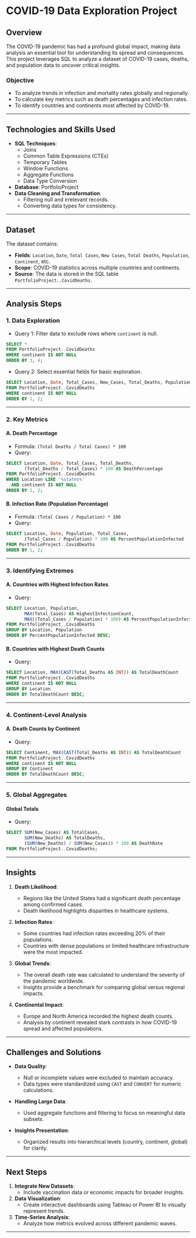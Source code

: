 
# **COVID-19 Data Exploration Project**

## **Overview**
The COVID-19 pandemic has had a profound global impact, making data analysis an essential tool for understanding its spread and consequences. This project leverages SQL to analyze a dataset of COVID-19 cases, deaths, and population data to uncover critical insights.

### **Objective**
- To analyze trends in infection and mortality rates globally and regionally.
- To calculate key metrics such as death percentages and infection rates.
- To identify countries and continents most affected by COVID-19.

---

## **Technologies and Skills Used**
- **SQL Techniques**:
  - Joins
  - Common Table Expressions (CTEs)
  - Temporary Tables
  - Window Functions
  - Aggregate Functions
  - Data Type Conversion
- **Database**: PortfolioProject
- **Data Cleaning and Transformation**:
  - Filtering null and irrelevant records.
  - Converting data types for consistency.

---

## **Dataset**
The dataset contains:
- **Fields**: `Location`, `Date`, `Total Cases`, `New Cases`, `Total Deaths`, `Population`, `Continent`, etc.
- **Scope**: COVID-19 statistics across multiple countries and continents.
- **Source**: The data is stored in the SQL table `PortfolioProject..CovidDeaths`.

---

## **Analysis Steps**

### **1. Data Exploration**
- Query 1: Filter data to exclude rows where `continent` is null.
```sql
SELECT * 
FROM PortfolioProject..CovidDeaths
WHERE continent IS NOT NULL
ORDER BY 3, 4;
```

- Query 2: Select essential fields for basic exploration.
```sql
SELECT Location, Date, Total_Cases, New_Cases, Total_Deaths, Population
FROM PortfolioProject..CovidDeaths
WHERE continent IS NOT NULL
ORDER BY 1, 2;
```

---

### **2. Key Metrics**

#### **A. Death Percentage**
- Formula: `(Total Deaths / Total Cases) * 100`
- Query:
```sql
SELECT Location, Date, Total_Cases, Total_Deaths, 
       (Total_Deaths / Total_Cases) * 100 AS DeathPercentage
FROM PortfolioProject..CovidDeaths
WHERE Location LIKE '%states%'
  AND continent IS NOT NULL
ORDER BY 1, 2;
```

#### **B. Infection Rate (Population Percentage)**
- Formula: `(Total Cases / Population) * 100`
- Query:
```sql
SELECT Location, Date, Population, Total_Cases, 
       (Total_Cases / Population) * 100 AS PercentPopulationInfected
FROM PortfolioProject..CovidDeaths
ORDER BY 1, 2;
```

---

### **3. Identifying Extremes**

#### **A. Countries with Highest Infection Rates**
- Query:
```sql
SELECT Location, Population, 
       MAX(Total_Cases) AS HighestInfectionCount,  
       MAX((Total_Cases / Population) * 100) AS PercentPopulationInfected
FROM PortfolioProject..CovidDeaths
GROUP BY Location, Population
ORDER BY PercentPopulationInfected DESC;
```

#### **B. Countries with Highest Death Counts**
- Query:
```sql
SELECT Location, MAX(CAST(Total_Deaths AS INT)) AS TotalDeathCount
FROM PortfolioProject..CovidDeaths
WHERE continent IS NOT NULL
GROUP BY Location
ORDER BY TotalDeathCount DESC;
```

---

### **4. Continent-Level Analysis**

#### **A. Death Counts by Continent**
- Query:
```sql
SELECT Continent, MAX(CAST(Total_Deaths AS INT)) AS TotalDeathCount
FROM PortfolioProject..CovidDeaths
WHERE continent IS NOT NULL
GROUP BY Continent
ORDER BY TotalDeathCount DESC;
```

---

### **5. Global Aggregates**
#### **Global Totals**
- Query:
```sql
SELECT SUM(New_Cases) AS TotalCases, 
       SUM(New_Deaths) AS TotalDeaths, 
       (SUM(New_Deaths) / SUM(New_Cases)) * 100 AS DeathRate
FROM PortfolioProject..CovidDeaths;
```

---

## **Insights**

1. **Death Likelihood**:
   - Regions like the United States had a significant death percentage among confirmed cases.
   - Death likelihood highlights disparities in healthcare systems.

2. **Infection Rates**:
   - Some countries had infection rates exceeding 20% of their populations.
   - Countries with dense populations or limited healthcare infrastructure were the most impacted.

3. **Global Trends**:
   - The overall death rate was calculated to understand the severity of the pandemic worldwide.
   - Insights provide a benchmark for comparing global versus regional impacts.

4. **Continental Impact**:
   - Europe and North America recorded the highest death counts.
   - Analysis by continent revealed stark contrasts in how COVID-19 spread and affected populations.

---

## **Challenges and Solutions**

- **Data Quality**:
  - Null or incomplete values were excluded to maintain accuracy.
  - Data types were standardized using `CAST` and `CONVERT` for numeric calculations.

- **Handling Large Data**:
  - Used aggregate functions and filtering to focus on meaningful data subsets.

- **Insights Presentation**:
  - Organized results into hierarchical levels (country, continent, global) for clarity.

---

## **Next Steps**
1. **Integrate New Datasets**:
   - Include vaccination data or economic impacts for broader insights.
2. **Data Visualization**:
   - Create interactive dashboards using Tableau or Power BI to visually represent trends.
3. **Time-Series Analysis**:
   - Analyze how metrics evolved across different pandemic waves.

---


